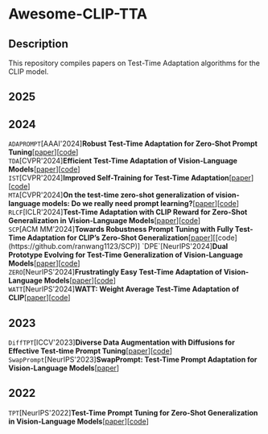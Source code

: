 # Awesome-CLIP-TTA
## Description
This repository compiles papers on Test-Time Adaptation algorithms for the CLIP model.
## 2025
## 2024
`ADAPROMPT`[AAAI'2024]**Robust Test-Time Adaptation for Zero-Shot Prompt Tuning**[[paper](https://ojs.aaai.org/index.php/AAAI/article/view/29611)][[code](https://github.com/zhangdingchu/Adaprompt)]  
`TDA`[CVPR'2024]**Efficient Test-Time Adaptation of Vision-Language Models**[[paper](https://openaccess.thecvf.com/content/CVPR2024/papers/Karmanov_Efficient_Test-Time_Adaptation_of_Vision-Language_Models_CVPR_2024_paper.pdf)][[code](https://github.com/kdiAAA/TDA)]  
`IST`[CVPR'2024]**Improved Self-Training for Test-Time Adaptation**[[paper](https://openaccess.thecvf.com/content/CVPR2024/papers/Ma_Improved_Self-Training_for_Test-Time_Adaptation_CVPR_2024_paper.pdf)][[code](https://github.com/JingInAI/IST4TTA)]  
`MTA`[CVPR'2024]**On the test-time zero-shot generalization of vision-language models: Do we really need prompt learning?**[[paper](https://openaccess.thecvf.com/content/CVPR2024/papers/Zanella_On_the_Test-Time_Zero-Shot_Generalization_of_Vision-Language_Models_Do_We_CVPR_2024_paper.pdf)][[code](https://github.com/MaxZanella/MTA)]  
`RLCF`[ICLR'2024]**Test-Time Adaptation with CLIP Reward for Zero-Shot Generalization in Vision-Language Models**[[paper](https://proceedings.iclr.cc/paper_files/paper/2024/file/0faa4bc5f522076947a030273629d4fe-Paper-Conference.pdf)][[code](https://github.com/mzhaoshuai/RLCF)]  
`SCP`[ACM MM'2024]**Towards Robustness Prompt Tuning with Fully Test-Time Adaptation for CLIP’s Zero-Shot Generalization**[[paper]([https://openreview.net/pdf?id=BVFAVis7ui](https://dl.acm.org/doi/pdf/10.1145/3664647.3681213))][[code](https://github.com/ranwang1123/SCP)]  
`DPE`[NeurIPS'2024]**Dual Prototype Evolving for Test-Time Generalization of Vision-Language Models**[[paper](https://proceedings.neurips.cc/paper_files/paper/2024/file/38b787fc530d0b31825827e2cc306656-Paper-Conference.pdf)][[code](https://github.com/zhangce01/dpe-clip)]  
`ZERO`[NeurIPS'2024]**Frustratingly Easy Test-Time Adaptation of Vision-Language Models**[[paper](https://proceedings.neurips.cc/paper_files/paper/2024/file/e92cb6f981a2cacb2a710ecaa0d7b141-Paper-Conference.pdf)][[code](https://github.com/FarinaMatteo/zero)]  
`WATT`[NeurIPS'2024]**WATT: Weight Average Test-Time Adaptation of CLIP**[[paper](https://proceedings.neurips.cc/paper_files/paper/2024/file/55d16334943f8728073e17139e5baa3d-Paper-Conference.pdf)][[code](https://github.com/Mehrdad-Noori/WATT)]  
## 2023
`DiffTPT`[ICCV'2023]**Diverse Data Augmentation with Diffusions for Effective Test-time Prompt Tuning**[[paper](https://openaccess.thecvf.com/content/ICCV2023/papers/Feng_Diverse_Data_Augmentation_with_Diffusions_for_Effective_Test-time_Prompt_Tuning_ICCV_2023_paper.pdf)][[code](https://github.com/chunmeifeng/DiffTPT)]
`SwapPrompt`[NeurIPS'2023]**SwapPrompt: Test-Time Prompt Adaptation for Vision-Language Models**[[paper](https://proceedings.neurips.cc/paper_files/paper/2023/file/cdd0640218a27e9e2c0e52e324e25db0-Paper-Conference.pdf)]
## 2022
`TPT`[NeurIPS'2022]**Test-Time Prompt Tuning for Zero-Shot Generalization in Vision-Language Models**[[paper](https://openreview.net/pdf?id=e8PVEkSa4Fq)][[code](https://github.com/azshue/TPT)]

